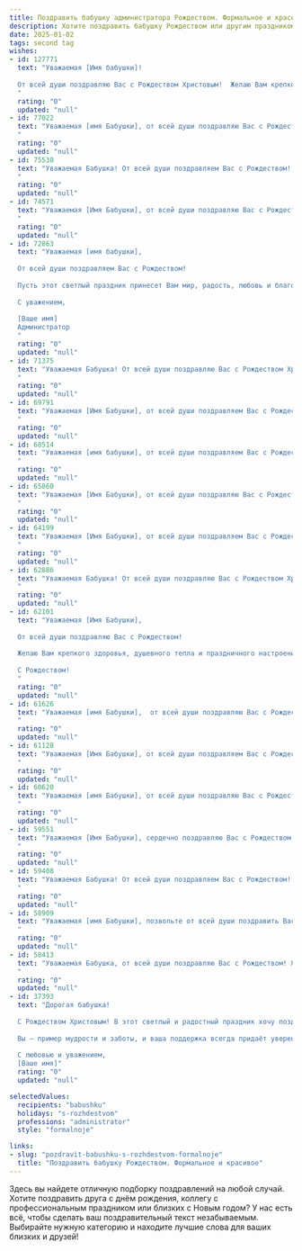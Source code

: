 ```yaml
---
title: Поздравить бабушку администратора Рождеством. Формальное и красивое
description: Хотите поздравить бабушку Рождеством или другим праздником? Наш ИИ создаст незабываемое поздравление, а вы обязательно выделитесь среди других.  
date: 2025-01-02
tags: second tag
wishes:
- id: 127771
  text: "Уважаемая [Имя бабушки]!
  
  От всей души поздравляю Вас с Рождеством Христовым!  Желаю Вам крепкого здоровья, мира, добра и благополучия в Новом году. Пусть Рождественская звезда озарит Ваш дом светом и теплом, а предстоящие дни наполнятся радостью и семейным счастьем.  С уважением и наилучшими пожеланиями.
  "
  rating: "0"
  updated: "null"
- id: 77022
  text: "Уважаемая [имя Бабушки], от всей души поздравляю Вас с Рождеством! Желаю Вам  крепкого здоровья, душевного тепла,  радости от общения с близкими и исполнения самых сокровенных желаний. Пусть этот светлый праздник принесет в Вашу жизнь мир,  спокойствие и благополучие!
  "
  rating: "0"
  updated: "null"
- id: 75538
  text: "Уважаемая Бабушка! От всей души поздравляем Вас с Рождеством! Желаем Вам крепкого здоровья, душевного тепла и светлых праздничных дней в кругу любящих людей! Пусть этот праздник принесет Вам радость, мир и благополучие!
  "
  rating: "0"
  updated: "null"
- id: 74571
  text: "Уважаемая [Имя Бабушки], от всей души поздравляю Вас с Рождеством Христовым! Пусть этот светлый праздник принесет в Ваш дом мир, любовь и благополучие. Желаю Вам крепкого здоровья, бодрости духа и радости от общения с близкими. Пусть каждый день Вашей жизни будет наполнен счастьем и добрыми делами.
  "
  rating: "0"
  updated: "null"
- id: 72863
  text: "Уважаемая [имя бабушки],
  
  От всей души поздравляем Вас с Рождеством!
  
  Пусть этот светлый праздник принесет Вам мир, радость, любовь и благополучие! Желаем Вам крепкого здоровья, бодрости духа и много счастливых мгновений в кругу родных и близких.
  
  С уважением,
  
  [Ваше имя]
  Администратор
  "
  rating: "0"
  updated: "null"
- id: 71375
  text: "Уважаемая Бабушка! От всей души поздравляю Вас с Рождеством Христовым! Пусть этот светлый праздник принесет Вам  радость, тепло и мир в душе. Желаю Вам крепкого здоровья, благополучия и долгих лет жизни.
  "
  rating: "0"
  updated: "null"
- id: 69791
  text: "Уважаемая [Имя Бабушки], от всей души поздравляем Вас с Рождеством Христовым! Желаем Вам крепкого здоровья, душевного спокойствия и благополучия в новом году. Пусть этот светлый праздник принесет в Ваш дом радость, любовь и мир.
  "
  rating: "0"
  updated: "null"
- id: 68514
  text: "Уважаемая [имя бабушки], от всей души поздравляем Вас с Рождеством Христовым! Желаем Вам крепкого здоровья,  душевного тепла, семейного благополучия и радости в сердце. Пусть Рождественские чудеса наполнят Ваш дом светом, любовью и добром.
  "
  rating: "0"
  updated: "null"
- id: 65860
  text: "Уважаемая [Имя Бабушки], от всей души поздравляю Вас с Рождеством! Желаю Вам крепкого здоровья, душевного спокойствия, тепла семейного очага и много-много радости в Новом году! Пусть этот праздник принесет Вам мир, добро и светлые надежды. Счастливого Рождества!
  "
  rating: "0"
  updated: "null"
- id: 64199
  text: "Уважаемая [Имя Бабушки], от всей души поздравляем Вас с Рождеством! Желаем Вам крепкого здоровья, душевного тепла, радости и праздничного настроения в кругу близких людей. Пусть этот светлый праздник принесет в Ваш дом мир, благополучие и исполнение всех желаний.
  "
  rating: "0"
  updated: "null"
- id: 62886
  text: "Уважаемая Бабушка! От всей души поздравляю Вас с Рождеством Христовым! Пусть этот светлый праздник принесет Вам мир, радость и благополучие. Желаю Вам крепкого здоровья, душевного тепла и  счастья!
  "
  rating: "0"
  updated: "null"
- id: 62101
  text: "Уважаемая [Имя Бабушки],
  
  От всей души поздравляю Вас с Рождеством!
  
  Желаю Вам крепкого здоровья, душевного тепла и праздничного настроения. Пусть этот светлый праздник принесет Вам радость, мир и благополучие.
  
  С Рождеством!
  "
  rating: "0"
  updated: "null"
- id: 61626
  text: "Уважаемая [имя Бабушки],  от всей души поздравляю Вас с Рождеством! Желаю Вам крепкого здоровья,  мира,  радости и тепла в Вашем доме. Пусть этот светлый праздник принесет Вам  радость  и  умиротворение. Счастливого Рождества!
  "
  rating: "0"
  updated: "null"
- id: 61128
  text: "Уважаемая [Имя Бабушки], от всей души поздравляем Вас с Рождеством! Желаем Вам тепла, уюта, праздничного настроения и благополучия в Новом году. Пусть Рождество принесет Вам здоровье, радость и мир в Вашу семью.
  "
  rating: "0"
  updated: "null"
- id: 60620
  text: "Уважаемая [имя Бабушки], от всей души поздравляю Вас с Рождеством Христовым! Желаю Вам крепкого здоровья,  радости, благополучия и душевного тепла в кругу семьи. Пусть этот светлый праздник принесет в Ваш дом мир, любовь и надежду.
  "
  rating: "0"
  updated: "null"
- id: 59551
  text: "Уважаемая [Имя Бабушки], сердечно поздравляю Вас с Рождеством! Желаю Вам крепкого здоровья, душевного тепла и семейного благополучия в Новом году. Пусть Рождество принесет в Ваш дом мир, радость и свет!
  "
  rating: "0"
  updated: "null"
- id: 59408
  text: "Уважаемая Бабушка! От всей души поздравляем Вас с Рождеством! Пусть в этот светлый праздник в Вашем доме царят мир, любовь и благополучие. Желаем Вам крепкого здоровья, праздничного настроения и исполнения всех желаний!
  "
  rating: "0"
  updated: "null"
- id: 58909
  text: "Уважаемая [имя Бабушки], позвольте от всей души поздравить Вас с Рождеством! Желаю Вам крепкого здоровья, душевного тепла,  мира и благополучия в Новом году. Пусть праздничная атмосфера Рождества принесет Вам радость, надежду и новые светлые впечатления.
  "
  rating: "0"
  updated: "null"
- id: 58413
  text: "Уважаемая Бабушка, от всей души поздравляю Вас с Рождеством! Желаю Вам крепкого здоровья, душевного тепла, семейного благополучия и радости в каждом мгновении! Пусть этот светлый праздник принесет Вам мир и благодать!
  "
  rating: "0"
  updated: "null"
- id: 37393
  text: "Дорогая бабушка!
  
  С Рождеством Христовым! В этот светлый и радостный праздник хочу поздравить вас с огромным теплом и уважением. Пусть в вашем сердце всегда царит мир и согласие, а каждый день приносит только радость и счастье.
  
  Вы — пример мудрости и заботы, и ваша поддержка всегда придаёт уверенности. Желаю вам крепкого здоровья, благополучия и новых ярких впечатлений. Пусть каждый миг будет наполнен любовью и теплом близких вам людей.
  
  С любовью и уважением,
  [Ваше имя]"
  rating: "0"
  updated: "null"

selectedValues:
  recipients: "babushku"
  holidays: "s-rozhdestvom"
  professions: "administrator"
  style: "formalnoje"

links:
- slug: "pozdravit-babushku-s-rozhdestvom-formalnoje"
  title: "Поздравить бабушку Рождеством. Формальное и красивое"
---
```


Здесь вы найдете отличную подборку поздравлений на любой случай.
Хотите поздравить друга с днём рождения, коллегу с профессиональным праздником или близких с Новым годом? У нас есть всё, чтобы сделать ваш поздравительный текст незабываемым. Выбирайте нужную категорию и находите лучшие слова для ваших близких и друзей!
